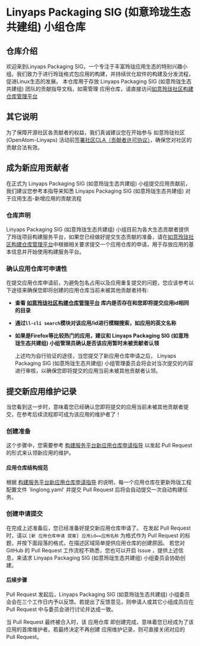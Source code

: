 # Linyaps Packaging SIG (如意玲珑生态共建组) 小组仓库
## 仓库介绍
  欢迎来到Linyaps Packaging SIG，一个专注于丰富玲珑应用生态的特别兴趣小组。我们致力于进行玲珑格式包应用的构建，并持续优化软件的构建及分发流程，促进Linux生态的发展。
  本仓库用于存放 Linyaps Packaging SIG (如意玲珑生态共建组) 团队的贡献指导文档，如需管理 应用仓库，请直接访问[如意玲珑社区构建仓库管理平台](https://github.com/linglongdev/Repository-Manager)

## 其它说明
  为了保障开源社区各贡献者的权益，我们真诚建议您在开始参与 如意玲珑社区 (OpenAtom-Linyaps) 活动前[签署社区CLA（贡献者许可协议）](https://linglong.dev/icla)，确保您对社区的贡献合法有效。

## 成为新应用贡献者
  在正式为 Linyaps Packaging SIG (如意玲珑生态共建组) 小组提交应用贡献前，我们建议您参考本指导来知悉 Linyaps Packaging SIG (如意玲珑生态共建组) 对于应用生态-新增应用的贡献流程

### 仓库声明
  Linyaps Packaging SIG (如意玲珑生态共建组) 小组目前为各大生态贡献者提供了玲珑项目构建服务平台，如果您已经做好提交生态贡献的准备，请在[如意玲珑社区构建仓库管理平台](https://github.com/linglongdev/Repository-Manager)中根据相关要求提交一个应用仓库的申请，用于存放应用的基本信息并开始使用构建服务平台。

### 确认应用仓库可申请性
  在提交应用仓库申请前，为避免包名占用以及应用重复提交的问题，您应该参考以下途径来确保您即将创建的应用仓库当前未被其他贡献者持有:

- **查看 [如意玲珑社区构建仓库管理平台](https://github.com/linglongdev/Repository-Manager) 库内是否存在和您即将提交应用id相同的目录**
- **通过`ll-cli search`模块对该应用/id进行模糊搜索，如应用的英文名称**
- **如果是Firefox等比较热门的应用，建议和 Linyaps Packaging SIG (如意玲珑生态共建组) 小组管理员确认是否该应用暂时未被贡献者认领**

  上述均为自行验证的途径，当您提交了新应用仓库申请之后， Linyaps Packaging SIG (如意玲珑生态共建组)  小组管理委员会将会对当次提交的内容进行审核，以确保您即将提交的应用当前未被其他贡献者认领。

## 提交新应用维护记录
  当您看到这一步时，意味着您已经确认您即将提交的应用当前未被其他贡献者提交，在参考后续流程即可成为该应用的维护者了！

### 创建准备
  这个步骤中，您需要参考 [构建服务平台新应用仓库申请指导](https://github.com/linglongdev/Repository-Manager/blob/main/README.md) 以发起 Pull Request 的形式来认领新应用的维护。

#### 应用仓库结构规范
  根据 [构建服务平台新应用仓库申请指导](https://github.com/linglongdev/Repository-Manager/blob/main/README.md) 的说明，每一个应用仓库在更新玲珑工程配置文件 `linglong.yaml' 并提交 Pull Request 后将会自动提交一次自动构建任务。

### 创建申请提交
  在完成上述准备后，您已经准备好提交新应用仓库申请了。
  在发起 Pull Request 时，请以 `[新 应用仓库申请 提案] 应用id==应用名称` 为格式作为 Pull Request 的标题，并按下面段落的格式，在描述区域简单提供应用仓库的创建原因。
  若您对 GitHub 的 Pull Request 工作流程不熟悉，您也可以开启 Issue ，提供上述信息，来请求 Linyaps Packaging SIG (如意玲珑生态共建组) 小组委员会协助创建。

#### 后续步骤

  Pull Request 发起后，Linyaps Packaging SIG (如意玲珑生态共建组) 小组委员会会在三个工作日内予以反馈。若提出了反馈意见，则申请人或其它小组成员应在 Pull Request 中与委员会进行讨论并达成一致。

  当 Pull Request 最终被合入时，该 应用仓库 即创建完成，意味着您已经成为了该应用的首席维护者。若最终决定不再创建 应用维护记录，则可直接关闭对应的 Pull Request。